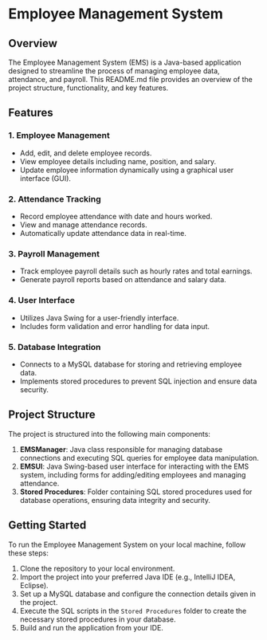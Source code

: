 # Employee Management System

## Overview

The Employee Management System (EMS) is a Java-based application designed to streamline the process of managing employee data, attendance, and payroll. This README.md file provides an overview of the project structure, functionality, and key features.

## Features

### 1. Employee Management

- Add, edit, and delete employee records.
- View employee details including name, position, and salary.
- Update employee information dynamically using a graphical user interface (GUI).

### 2. Attendance Tracking

- Record employee attendance with date and hours worked.
- View and manage attendance records.
- Automatically update attendance data in real-time.

### 3. Payroll Management

- Track employee payroll details such as hourly rates and total earnings.
- Generate payroll reports based on attendance and salary data.

### 4. User Interface

- Utilizes Java Swing for a user-friendly interface.
- Includes form validation and error handling for data input.

### 5. Database Integration

- Connects to a MySQL database for storing and retrieving employee data.
- Implements stored procedures to prevent SQL injection and ensure data security.

## Project Structure

The project is structured into the following main components:

1. **EMSManager**: Java class responsible for managing database connections and executing SQL queries for employee data manipulation.
2. **EMSUI**: Java Swing-based user interface for interacting with the EMS system, including forms for adding/editing employees and managing attendance.
3. **Stored Procedures**: Folder containing SQL stored procedures used for database operations, ensuring data integrity and security.

## Getting Started

To run the Employee Management System on your local machine, follow these steps:

1. Clone the repository to your local environment.
2. Import the project into your preferred Java IDE (e.g., IntelliJ IDEA, Eclipse).
3. Set up a MySQL database and configure the connection details given in the project.
4. Execute the SQL scripts in the `Stored Procedures` folder to create the necessary stored procedures in your database.
5. Build and run the application from your IDE.

